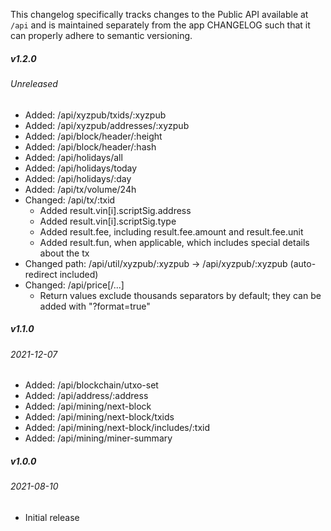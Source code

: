 This changelog specifically tracks changes to the Public API available at `/api` and is maintained separately from the app CHANGELOG such that it can properly adhere to semantic versioning.

##### v1.2.0
###### Unreleased

* Added: /api/xyzpub/txids/:xyzpub
* Added: /api/xyzpub/addresses/:xyzpub
* Added: /api/block/header/:height
* Added: /api/block/header/:hash
* Added: /api/holidays/all
* Added: /api/holidays/today
* Added: /api/holidays/:day
* Added: /api/tx/volume/24h
* Changed: /api/tx/:txid
    * Added result.vin[i].scriptSig.address
    * Added result.vin[i].scriptSig.type
    * Added result.fee, including result.fee.amount and result.fee.unit
    * Added result.fun, when applicable, which includes special details about the tx
* Changed path: /api/util/xyzpub/:xyzpub -> /api/xyzpub/:xyzpub (auto-redirect included)
* Changed: /api/price[/...]
    * Return values exclude thousands separators by default; they can be added with "?format=true"


##### v1.1.0
###### 2021-12-07

* Added: /api/blockchain/utxo-set
* Added: /api/address/:address
* Added: /api/mining/next-block
* Added: /api/mining/next-block/txids
* Added: /api/mining/next-block/includes/:txid
* Added: /api/mining/miner-summary



##### v1.0.0
###### 2021-08-10

* Initial release
